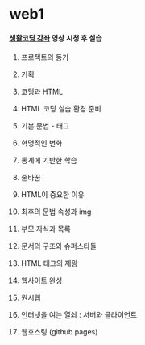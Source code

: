 # web1

#### [생활코딩 강좌](https://opentutorials.org/course/3084/18438) 영상 시청 후 실습

1. 프로젝트의 동기

2. 기획

3. 코딩과 HTML

4. HTML 코딩 실습 환경 준비

5. 기본 문법 - 태그

6. 혁명적인 변화

7. 통계에 기반한 학습

8. 줄바꿈

9. HTML이 중요한 이유

10. 최후의 문법 속성과 img

11. 부모 자식과 목록

12. 문서의 구조와 슈퍼스타들

13. HTML 태그의 제왕

14. 웹사이트 완성

15. 원시웹

16. 인터넷을 여는 열쇠 : 서버와 클라이언트

17. 웹호스팅 (github pages)
